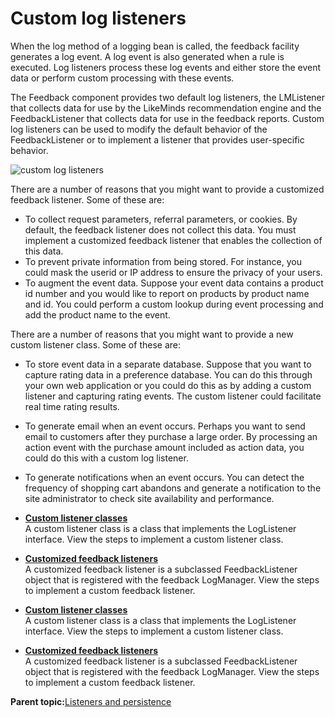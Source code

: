 # Custom log listeners

When the log method of a logging bean is called, the feedback facility generates a log event. A log event is also generated when a rule is executed. Log listeners process these log events and either store the event data or perform custom processing with these events.

The Feedback component provides two default log listeners, the LMListener that collects data for use by the LikeMinds recommendation engine and the FeedbackListener that collects data for use in the feedback reports. Custom log listeners can be used to modify the default behavior of the FeedbackListener or to implement a listener that provides user-specific behavior.

![custom log listeners](../images/custom_log_listen.jpg)

There are a number of reasons that you might want to provide a customized feedback listener. Some of these are:

-   To collect request parameters, referral parameters, or cookies. By default, the feedback listener does not collect this data. You must implement a customized feedback listener that enables the collection of this data.
-   To prevent private information from being stored. For instance, you could mask the userid or IP address to ensure the privacy of your users.
-   To augment the event data. Suppose your event data contains a product id number and you would like to report on products by product name and id. You could perform a custom lookup during event processing and add the product name to the event.

There are a number of reasons that you might want to provide a new custom listener class. Some of these are:

-   To store event data in a separate database. Suppose that you want to capture rating data in a preference database. You can do this through your own web application or you could do this as by adding a custom listener and capturing rating events. The custom listener could facilitate real time rating results.
-   To generate email when an event occurs. Perhaps you want to send email to customers after they purchase a large order. By processing an action event with the purchase amount included as action data, you could do this with a custom log listener.
-   To generate notifications when an event occurs. You can detect the frequency of shopping cart abandons and generate a notification to the site administrator to check site availability and performance.

-   **[Custom listener classes](../pzn/pzn_custom_listener_classes.md)**  
A custom listener class is a class that implements the LogListener interface. View the steps to implement a custom listener class.
-   **[Customized feedback listeners](../pzn/pzn_customized_feedback_listeners.md)**  
A customized feedback listener is a subclassed FeedbackListener object that is registered with the feedback LogManager. View the steps to implement a custom feedback listener.
-   **[Custom listener classes](../pzn/pzn_custom_listener_classes.md)**  
A custom listener class is a class that implements the LogListener interface. View the steps to implement a custom listener class.
-   **[Customized feedback listeners](../pzn/pzn_customized_feedback_listeners.md)**  
A customized feedback listener is a subclassed FeedbackListener object that is registered with the feedback LogManager. View the steps to implement a custom feedback listener.

**Parent topic:**[Listeners and persistence](../pzn/pzn_log_listeners.md)

